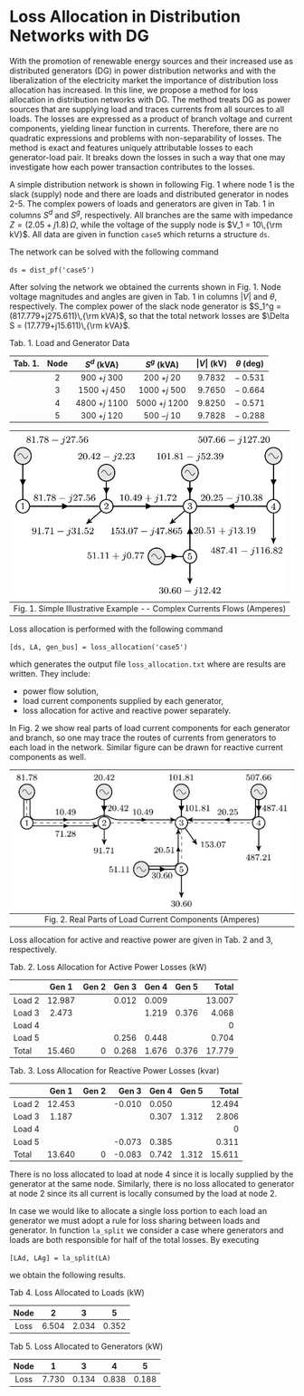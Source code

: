 # Loss Allocation in Distribution Networks with DG

With the promotion of renewable energy sources and their increased use 
as distributed generators (DG) in power distribution networks and with the liberalization of the electricity market the importance of
distribution loss allocation has increased. In this line, we propose a method for loss allocation in distribution networks with DG. The method treats DG as power sources that are supplying load and traces currents from all sources to all loads. The losses are expressed as a product of branch voltage and current components, yielding linear function in 
currents. Therefore, there are no quadratic expressions and problems with 
non-separability of losses. The method is exact and features uniquely 
attributable losses to each generator-load pair. It breaks down the losses in such a way that one may investigate how each power transaction contributes to the losses.

A simple distribution network is shown in following Fig. 1 where node 1 is the slack (supply) node and there are loads and distributed generator in nodes 2-5. The complex powers of loads and generators are given in Tab. 1 in columns $S^d$ and $S^g$, respectively. All branches are the same with impedance $Z = (2.05+j1.8)\,\Omega$, while the voltage of the supply node is $V_1 = 10\,{\rm kV}$. All data are given in function `case5` which returns a structure `ds`.

The network can be solved with the following command

`ds = dist_pf('case5')`

After solving the network we obtained the currents shown in Fig. 1. Node voltage magnitudes and angles are given in Tab. 1 in columns $|V|$ and $\theta$, respectively. The complex power of the slack node generator is $S_1^g = (817.779+j275.611)\,{\rm kVA}$, so that the total network losses are $\Delta S = (17.779+j15.611)\,{\rm kVA}$.

Tab. 1. Load and Generator Data

| Tab. 1. | Node |  $S^d$ (kVA)    |  $S^g$ (kVA)   | \|$V$\| (kV) | $\theta$ (deg) |
|:-------:|:---:|:---------------:|:--------------:|:------------:|:--------------:|
|         |  2  |  900 $+j$  300  |  200 $+j$   20 |    9.7832    |   $-$ 0.531    |
|         |  3  | 1500 $+j$  450  | 1000 $+j$  500 |    9.7650    |   $-$ 0.664    |
|         |  4  | 4800 $+j$ 1100  | 5000 $+j$ 1200 |    9.8250    |   $-$ 0.571    |
|         |  5  |  300 $+j$  120  |  500 $-j$   10 |    9.7828    |   $-$ 0.288    |

|![ ](images/case5.jpg  "Complex Currents Flows")|
|:---:|
|Fig. 1. Simple Illustrative Example -- Complex Currents Flows (Amperes)|

Loss allocation is performed with the following command

`[ds, LA, gen_bus] = loss_allocation('case5')`

which generates the output file `loss_allocation.txt` where are results are written. They include:
- power flow solution,
- load current components supplied by each generator,
- loss allocation for active and reactive power separately.

 In Fig. 2 we show real parts of load current components for each generator and branch, so one may trace the routes of currents from generators to each load in the network. Similar figure can be drawn for reactive current components as well.

|![ ](images/case5_jr.jpg  "Real Parts of Load Current Components")|
|:---:|
|Fig. 2. Real Parts of Load Current Components (Amperes)|

Loss allocation for active and reactive power are given in Tab. 2 and 3, respectively.

Tab. 2. Loss Allocation for Active Power Losses (kW)

|        |   Gen 1   | Gen 2 |  Gen 3 |  Gen 4 |  Gen  5 | Total  |
|------- |:---------:|------:|-------:|-------:|--------:|-------:|
| Load 2 |   12.987  |       | 0.012  | 0.009  |         | 13.007 |
| Load 3 |    2.473  |       |        | 1.219  | 0.376   |  4.068 |
| Load 4 |           |       |        |        |         |      0 |
| Load 5 |           |       | 0.256  | 0.448  |         |  0.704 |
| Total  |   15.460  | 0     | 0.268  | 1.676  | 0.376   | 17.779 |

Tab. 3. Loss Allocation for Reactive Power Losses (kvar)

|        |   Gen 1   | Gen 2 |  Gen 3 |  Gen 4 |  Gen  5 | Total  |
|------- |:---------:|------:|-------:|-------:|--------:|-------:|
| Load 2 |   12.453  |       | -0.010 | 0.050  |         | 12.494 |
| Load 3 |   1.187   |       |        | 0.307  | 1.312   |  2.806 |
| Load 4 |           |       |        |        |         |      0 |
| Load 5 |           |       | -0.073 | 0.385  |         |  0.311 |
| Total  |   13.640  | 0     | -0.083 | 0.742  | 1.312   | 15.611 |

There is no loss allocated to load at node 4 since it is locally supplied by the generator at the same node. Similarly, there is no loss allocated to generator at node 2 since its all current is locally consumed by the load at node 2.

In case we would like to allocate a single loss portion to each load an 
generator we must adopt a rule for loss sharing between loads and generator. In function `la_split` we consider a case where generators and loads are both responsible for half of the total losses. By executing

`[LAd, LAg] = la_split(LA)`

we obtain the following results.

Tab 4. Loss Allocated to Loads (kW)

| Node   |     2 |     3 |     5 |
|:------:|:-----:|:-----:|:-----:|
| Loss   | 6.504 | 2.034 | 0.352 |

Tab 5. Loss Allocated to Generators (kW)

| Node   |     1 |     3 |     4 |     5 |
|:------:|:-----:|:-----:|:-----:|:-----:|
| Loss   | 7.730 | 0.134 | 0.838 | 0.188 |